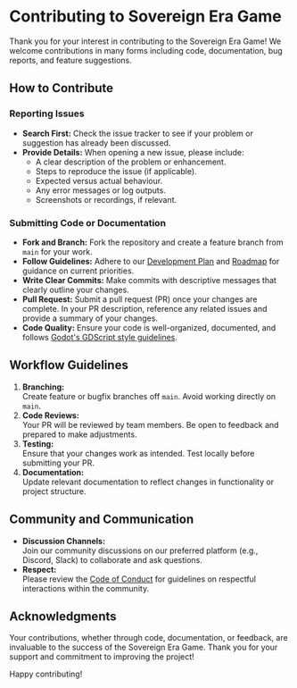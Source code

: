 # Contributing to Sovereign Era Game

Thank you for your interest in contributing to the Sovereign Era Game! We welcome contributions in many forms including code, documentation, bug reports, and feature suggestions.

## How to Contribute

### Reporting Issues
- **Search First:** Check the issue tracker to see if your problem or suggestion has already been discussed.
- **Provide Details:** When opening a new issue, please include:
  - A clear description of the problem or enhancement.
  - Steps to reproduce the issue (if applicable).
  - Expected versus actual behaviour.
  - Any error messages or log outputs.
  - Screenshots or recordings, if relevant.

### Submitting Code or Documentation
- **Fork and Branch:** Fork the repository and create a feature branch from `main` for your work.
- **Follow Guidelines:** Adhere to our [Development Plan](DEV_PLAN.md) and [Roadmap](ROADMAP.md) for guidance on current priorities.
- **Write Clear Commits:** Make commits with descriptive messages that clearly outline your changes.
- **Pull Request:** Submit a pull request (PR) once your changes are complete. In your PR description, reference any related issues and provide a summary of your changes.
- **Code Quality:** Ensure your code is well-organized, documented, and follows [Godot's GDScript style guidelines](https://docs.godotengine.org/en/stable/getting_started/scripting/gdscript/style_guide.html).

## Workflow Guidelines

1. **Branching:**  
   Create feature or bugfix branches off `main`. Avoid working directly on `main`.
2. **Code Reviews:**  
   Your PR will be reviewed by team members. Be open to feedback and prepared to make adjustments.
3. **Testing:**  
   Ensure that your changes work as intended. Test locally before submitting your PR.
4. **Documentation:**  
   Update relevant documentation to reflect changes in functionality or project structure.

## Community and Communication

- **Discussion Channels:**  
  Join our community discussions on our preferred platform (e.g., Discord, Slack) to collaborate and ask questions.
- **Respect:**  
  Please review the [Code of Conduct](CODE_OF_CONDUCT.md) for guidelines on respectful interactions within the community.

## Acknowledgments

Your contributions, whether through code, documentation, or feedback, are invaluable to the success of the Sovereign Era Game. Thank you for your support and commitment to improving the project!

Happy contributing!